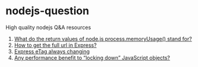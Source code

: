 # nodejs-question
High quality nodejs Q&A resources

1. [What do the return values of node.js process.memoryUsage() stand for?](https://stackoverflow.com/questions/12023359/what-do-the-return-values-of-node-js-process-memoryusage-stand-for)
2. [How to get the full url in Express?](https://stackoverflow.com/questions/10183291/how-to-get-the-full-url-in-express)
3. [Express eTag always changing](https://stackoverflow.com/questions/27494948/express-etag-always-changing)
4. [Any performance benefit to “locking down” JavaScript objects?](https://stackoverflow.com/questions/8435080/any-performance-benefit-to-locking-down-javascript-objects)
